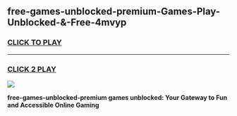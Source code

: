 
## free-games-unblocked-premium-Games-Play-Unblocked-&-Free-4mvyp
<h3>
<a href="https://premium76.site?title=free-games-unblocked-premium&ref=24A">CLICK TO PLAY</a></h3>
<hr>

<h3>
<a href="https://premium76.site?title=free-games-unblocked-premium&ref=24A">CLICK 2 PLAY</a>
  
</h3>

<a href="https://premium76.site?title=free-games-unblocked-premium&ref=24A"><img src="https://clearcache.store/games.png"></a>


**free-games-unblocked-premium games unblocked: Your Gateway to Fun and Accessible Online Gaming**
